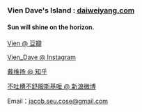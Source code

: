 ### Vien Dave's Island :   [daiweiyang.com](http://daiweiyang.com)

#### Sun will shine on the horizon.

[Vien @ 豆瓣](http://www.douban.com/people/54279294/)

[Vien_Dave @ Instagram](http://instagram.com/vien_dave)

[戴维扬 @ 知乎](http://www.zhihu.com/people/dai-wei-yang)

[不吐槽不舒服斯基嚒 @ 新浪微博](http://weibo.com/u/1843172481)

Email：jacob.seu.cose@gmail.com
